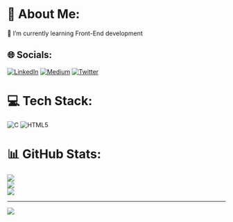 # 💫 About Me:
🌱 I’m currently learning Front-End development<br>


## 🌐 Socials:
[![LinkedIn](https://img.shields.io/badge/LinkedIn-%230077B5.svg?logo=linkedin&logoColor=white)](https://linkedin.com/in/aby-thankachan) [![Medium](https://img.shields.io/badge/Medium-12100E?logo=medium&logoColor=white)](https://medium.com/@@abythankachan.314) [![Twitter](https://img.shields.io/badge/Twitter-%231DA1F2.svg?logo=Twitter&logoColor=white)](https://twitter.com/abythankac5411) 

# 💻 Tech Stack:
![C](https://img.shields.io/badge/c-%2300599C.svg?style=for-the-badge&logo=c&logoColor=white) ![HTML5](https://img.shields.io/badge/html5-%23E34F26.svg?style=for-the-badge&logo=html5&logoColor=white)
# 📊 GitHub Stats:
![](https://github-readme-stats.vercel.app/api?username=Abythankachan3&theme=dark&hide_border=false&include_all_commits=false&count_private=false)<br/>
![](https://github-readme-streak-stats.herokuapp.com/?user=Abythankachan3&theme=dark&hide_border=false)<br/>
![](https://github-readme-stats.vercel.app/api/top-langs/?username=Abythankachan3&theme=dark&hide_border=false&include_all_commits=false&count_private=false&layout=compact)

---
[![](https://visitcount.itsvg.in/api?id=Abythankachan3&icon=0&color=0)](https://visitcount.itsvg.in)

<!-- Proudly created with GPRM ( https://gprm.itsvg.in ) -->
